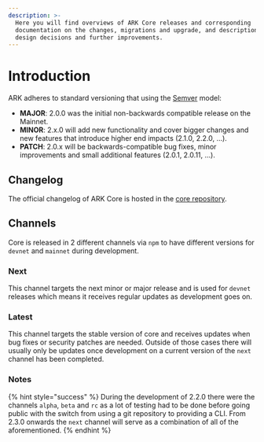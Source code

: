 ```yaml
---
description: >-
  Here you will find overviews of ARK Core releases and corresponding
  documentation on the changes, migrations and upgrade, and descriptions on
  design decisions and further improvements.
---
```


# Introduction

ARK adheres to standard versioning that using the [Semver](https://semver.org/) model:

* **MAJOR**: 2.0.0 was the initial non-backwards compatible release on the Mainnet.
* **MINOR**: 2.x.0 will add new functionality and cover bigger changes and new features that introduce higher end impacts \(2.1.0, 2.2.0, …\).
* **PATCH**: 2.0.x will be backwards-compatible bug fixes, minor improvements and small additional features \(2.0.1, 2.0.11, …\).

## Changelog

The official changelog of ARK Core is hosted in the [core repository](https://github.com/ARKEcosystem/core/blob/master/CHANGELOG.md).

## Channels

Core is released in 2 different channels via `npm` to have different versions for `devnet` and `mainnet` during development.

### Next

This channel targets the next minor or major release and is used for `devnet` releases which means it receives regular updates as development goes on.

### Latest

This channel targets the stable version of core and receives updates when bug fixes or security patches are needed. Outside of those cases there will usually only be updates once development on a current version of the `next` channel has been completed.

### Notes

{% hint style="success" %}
During the development of 2.2.0 there were the channels `alpha`, `beta` and `rc` as a lot of testing had to be done before going public with the switch from using a git repository to providing a CLI. From 2.3.0 onwards the `next` channel will serve as a combination of all of the aforementioned.
{% endhint %}

